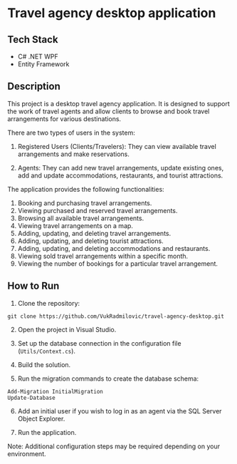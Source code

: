 # Travel agency desktop application

## Tech Stack
- C# .NET WPF
- Entity Framework

## Description

This project is a desktop travel agency application. It is designed to support the work of travel agents and allow clients to browse and book travel arrangements for various destinations.

There are two types of users in the system:

1. Registered Users (Clients/Travelers): They can view available travel arrangements and make reservations.

2. Agents: They can add new travel arrangements, update existing ones, add and update accommodations, restaurants, and tourist attractions.

The application provides the following functionalities:

1. Booking and purchasing travel arrangements.
2. Viewing purchased and reserved travel arrangements.
3. Browsing all available travel arrangements.
4. Viewing travel arrangements on a map.
5. Adding, updating, and deleting travel arrangements.
6. Adding, updating, and deleting tourist attractions.
7. Adding, updating, and deleting accommodations and restaurants.
8. Viewing sold travel arrangements within a specific month.
9. Viewing the number of bookings for a particular travel arrangement.

## How to Run

1. Clone the repository:
```
git clone https://github.com/VukRadmilovic/travel-agency-desktop.git
```
2. Open the project in Visual Studio.

3. Set up the database connection in the configuration file (`Utils/Context.cs`).

4. Build the solution.

5. Run the migration commands to create the database schema:
```
Add-Migration InitialMigration
Update-Database
```
6. Add an initial user if you wish to log in as an agent via the SQL Server Object Explorer.

7. Run the application.

Note: Additional configuration steps may be required depending on your environment.
